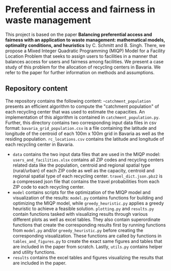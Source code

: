 # Preferential access and fairness in waste management
This project is based on the paper **Balancing preferential access and fairness with an application to waste management: mathematical models, optimality conditions, and heuristics** by C. Schmitt and B. Singh. There, we propose a Mixed Integer Quadratic Programming (MIQP) Model for a Facility Location Problem that seeks to assign users to facilities in a manner that balances access for users and fairness among facilities. We present a case study of this problem for the allocation of recycling centers in Bavaria. We refer to the paper for further information on methods and assumptions.
## Repository content
The repository contains the following content:
-`catchment_population` presents an efficient algorithm to compute the "catchment population" of each recycling center that was used to estimate the capacities. An implementation of this algorithm is contained in `catchment_population.py`. Further, this directory contains two corresponding input data files in csv format: `bavaria_grid_population.csv` is a file containing the latitude and longitude of the centroid of each 100m x 100m grid in Bavaria as well as the residing population. `rc_locations.csv` contains the latitude and longitude of each recycling center in Bavaria.
- `data` contains the two input data files that are used in the MIQP model: `users_and_facilities.xlsx` contains all ZIP codes and recycling centers related data like the population, centroid and regional spatial type (rural/urban) of each ZIP code as well as the capacity, centroid and regional spatial type of each recycling center. `travel_dict.json.pbz2` is a compressed json file that contains the travel probabilities from each ZIP code to each recycling center.  
- `model` contains scripts for the optimization of the MIQP model and visualization of the results: `model.py` contains functions for building and optimizing the MIQP model, while `greedy_heuristic.py` applies a greedy heuristic to achieve a feasible solution. `plotting.py` and `results.py` contain functions tasked with visualizing results through various different plots as well as excel tables. They also contain superordinate functions that create the corresponding results first by running functions from `model.py` and/or `greedy_heuristic.py` before creating the corresponding visualization. These functions are called by functions in `tables_and_figures.py` to create the exact same figures and tables that are included in the paper from scratch. Lastly, `utils.py` contains helper and utility functions.
- `results` contains the excel tables and figures visualizing the results that are included in the paper.

